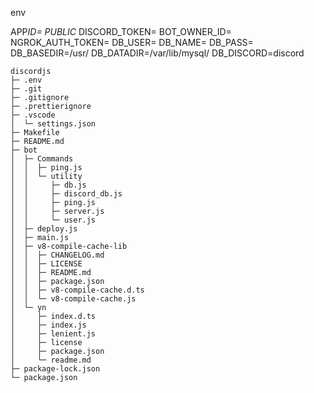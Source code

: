 env

APP*ID=
PUBLIC*
DISCORD_TOKEN=
BOT_OWNER_ID=
NGROK_AUTH_TOKEN=
DB_USER=
DB_NAME=
DB_PASS=
DB_BASEDIR=/usr/
DB_DATADIR=/var/lib/mysql/
DB_DISCORD=discord

```
discordjs
├─ .env
├─ .git
├─ .gitignore
├─ .prettierignore
├─ .vscode
│  └─ settings.json
├─ Makefile
├─ README.md
├─ bot
│  ├─ Commands
│  │  ├─ ping.js
│  │  └─ utility
│  │     ├─ db.js
│  │     ├─ discord_db.js
│  │     ├─ ping.js
│  │     ├─ server.js
│  │     └─ user.js
│  ├─ deploy.js
│  ├─ main.js
│  ├─ v8-compile-cache-lib
│  │  ├─ CHANGELOG.md
│  │  ├─ LICENSE
│  │  ├─ README.md
│  │  ├─ package.json
│  │  ├─ v8-compile-cache.d.ts
│  │  └─ v8-compile-cache.js
│  └─ yn
│     ├─ index.d.ts
│     ├─ index.js
│     ├─ lenient.js
│     ├─ license
│     ├─ package.json
│     └─ readme.md
├─ package-lock.json
└─ package.json

```